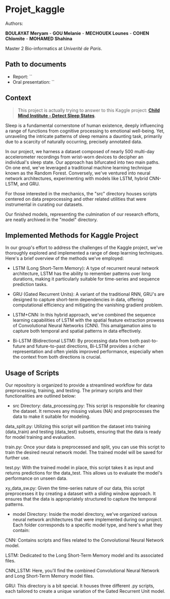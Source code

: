 # Projet_kaggle

Authors:

**BOULAYAT Meryam** - **GOU Melanie** - **MECHOUEK Lounes** - **COHEN Chlomite** - **MOHAMED Shahina**

Master 2 Bio-informatics at *Univerité de Paris*.

##  Path to documents 
- Report: ``
- Oral presentation: ``

## Context

> This project is actually trying to answer to this Kaggle project: [**Child Mind Institute - Detect Sleep States**](https://www.kaggle.com/competitions/child-mind-institute-detect-sleep-states).

Sleep is a fundamental cornerstone of human existence, deeply influencing a range of functions from cognitive processing to emotional well-being. Yet, unraveling the intricate patterns of sleep remains a daunting task, primarily due to a scarcity of naturally occurring, precisely annotated data.

In our project, we harness a dataset composed of nearly 500 multi-day accelerometer recordings from wrist-worn devices to decipher an individual's sleep state. Our approach has bifurcated into two main paths. On one end, we've leveraged a traditional machine learning technique known as the Random Forest. Conversely, we've ventured into neural network architectures, experimenting with models like LSTM, hybrid CNN-LSTM, and GRU.

For those interested in the mechanics, the "src" directory houses scripts centered on data preprocessing and other related utilities that were instrumental in curating our datasets.

Our finished models, representing the culmination of our research efforts, are neatly archived in the "model" directory.


## Implemented Methods for Kaggle Project

In our group's effort to address the challenges of the Kaggle project, we've thoroughly explored and implemented a range of deep learning techniques. Here's a brief overview of the methods we've employed:

- LSTM (Long Short-Term Memory): A type of recurrent neural network architecture, LSTM has the ability to remember patterns over long durations, making it particularly suitable for time-series and sequence prediction tasks.

- GRU (Gated Recurrent Units): A variant of the traditional RNN, GRU's are designed to capture short-term dependencies in data, offering computational efficiency and mitigating the vanishing gradient problem.

- LSTM+CNN: In this hybrid approach, we've combined the sequence learning capabilities of LSTM with the spatial feature extraction prowess of Convolutional Neural Networks (CNN). This amalgamation aims to capture both temporal and spatial patterns in data effectively.

- Bi-LSTM (Bidirectional LSTM): By processing data from both past-to-future and future-to-past directions, Bi-LSTM provides a richer representation and often yields improved performance, especially when the context from both directions is crucial.


## Usage of Scripts
Our repository is organized to provide a streamlined workflow for data preprocessing, training, and testing. The primary scripts and their functionalities are outlined below:

- src Directory:
data_processing.py: This script is responsible for cleaning the dataset. It removes any missing values (NA) and preprocesses the data to make it suitable for modeling.

data_split.py: Utilizing this script will partition the dataset into training (data_train) and testing (data_test) subsets, ensuring that the data is ready for model training and evaluation.

train.py: Once your data is preprocessed and split, you can use this script to train the desired neural network model. The trained model will be saved for further use.

test.py: With the trained model in place, this script takes it as input and returns predictions for the data_test. This allows us to evaluate the model's performance on unseen data.

xy_data_sw.py: Given the time-series nature of our data, this script preprocesses it by creating a dataset with a sliding window approach. It ensures that the data is appropriately structured to capture the temporal patterns.

- model Directory:
Inside the model directory, we've organized various neural network architectures that were implemented during our project. Each folder corresponds to a specific model type, and here's what they contain:

CNN: Contains scripts and files related to the Convolutional Neural Network model.

LSTM: Dedicated to the Long Short-Term Memory model and its associated files.

CNN_LSTM: Here, you'll find the combined Convolutional Neural Network and Long Short-Term Memory model files.

GRU: This directory is a bit special. It houses three different .py scripts, each tailored to create a unique variation of the Gated Recurrent Unit model.



